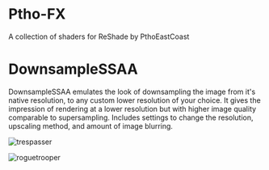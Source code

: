 # Ptho-FX

A collection of shaders for ReShade by PthoEastCoast

# DownsampleSSAA

DownsampleSSAA emulates the look of downsampling the image from it's native resolution, to any custom lower resolution of your choice. It gives the impression of rendering at a lower resolution but with higher image quality comparable to supersampling. Includes settings to change the resolution, upscaling method, and amount of image blurring.

![trespasser](https://github.com/PthoEastCoast/Ptho-FX/assets/167894222/964bf2fb-ce96-433e-993a-8946faf1d08d)

![roguetrooper](https://github.com/PthoEastCoast/Ptho-FX/assets/167894222/c3a9d465-7b32-4277-ac14-a1a00965a9bc)
